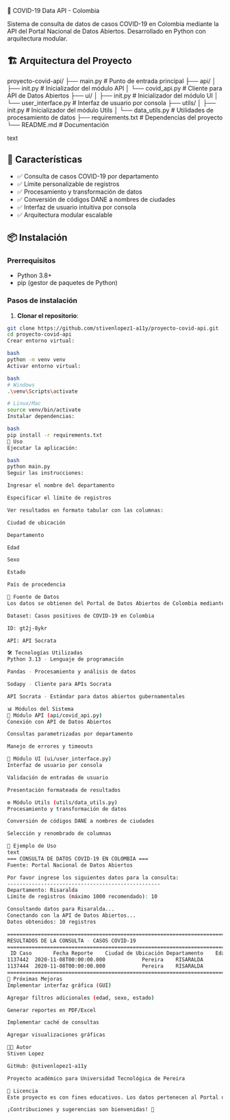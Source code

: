  🦠 COVID-19 Data API - Colombia

Sistema de consulta de datos de casos COVID-19 en Colombia mediante la API del Portal Nacional de Datos Abiertos. Desarrollado en Python con arquitectura modular.

## 🏗️ Arquitectura del Proyecto
proyecto-covid-api/
├── main.py # Punto de entrada principal
├── api/
│ ├── init.py # Inicializador del módulo API
│ └── covid_api.py # Cliente para API de Datos Abiertos
├── ui/
│ ├── init.py # Inicializador del módulo UI
│ └── user_interface.py # Interfaz de usuario por consola
├── utils/
│ ├── init.py # Inicializador del módulo Utils
│ └── data_utils.py # Utilidades de procesamiento de datos
├── requirements.txt # Dependencias del proyecto
└── README.md # Documentación

text

## 🚀 Características

- ✅ Consulta de casos COVID-19 por departamento
- ✅ Límite personalizable de registros
- ✅ Procesamiento y transformación de datos
- ✅ Conversión de códigos DANE a nombres de ciudades
- ✅ Interfaz de usuario intuitiva por consola
- ✅ Arquitectura modular escalable

## 📦 Instalación

### Prerrequisitos
- Python 3.8+
- pip (gestor de paquetes de Python)

### Pasos de instalación

1. **Clonar el repositorio**:
```bash
git clone https://github.com/stivenlopez1-a11y/proyecto-covid-api.git
cd proyecto-covid-api
Crear entorno virtual:

bash
python -m venv venv
Activar entorno virtual:

bash
# Windows
.\venv\Scripts\activate

# Linux/Mac
source venv/bin/activate
Instalar dependencias:

bash
pip install -r requirements.txt
🎯 Uso
Ejecutar la aplicación:

bash
python main.py
Seguir las instrucciones:

Ingresar el nombre del departamento

Especificar el límite de registros

Ver resultados en formato tabular con las columnas:

Ciudad de ubicación

Departamento

Edad

Sexo

Estado

País de procedencia

🔗 Fuente de Datos
Los datos se obtienen del Portal de Datos Abiertos de Colombia mediante el dataset:

Dataset: Casos positivos de COVID-19 en Colombia

ID: gt2j-8ykr

API: API Socrata

🛠️ Tecnologías Utilizadas
Python 3.13 - Lenguaje de programación

Pandas - Procesamiento y análisis de datos

Sodapy - Cliente para APIs Socrata

API Socrata - Estándar para datos abiertos gubernamentales

📊 Módulos del Sistema
🔌 Módulo API (api/covid_api.py)
Conexión con API de Datos Abiertos

Consultas parametrizadas por departamento

Manejo de errores y timeouts

👤 Módulo UI (ui/user_interface.py)
Interfaz de usuario por consola

Validación de entradas de usuario

Presentación formateada de resultados

⚙️ Módulo Utils (utils/data_utils.py)
Procesamiento y transformación de datos

Conversión de códigos DANE a nombres de ciudades

Selección y renombrado de columnas

🎨 Ejemplo de Uso
text
=== CONSULTA DE DATOS COVID-19 EN COLOMBIA ===
Fuente: Portal Nacional de Datos Abiertos

Por favor ingrese los siguientes datos para la consulta:
--------------------------------------------------
Departamento: Risaralda
Límite de registros (máximo 1000 recomendado): 10

Consultando datos para Risaralda...
Conectando con la API de Datos Abiertos...
Datos obtenidos: 10 registros

========================================================================================================================
RESULTADOS DE LA CONSULTA - CASOS COVID-19
========================================================================================================================
 ID Caso       Fecha Reporte    Ciudad de Ubicación Departamento    Edad Sexo Estado   País de Procedencia
1137442  2020-11-08T00:00:00.000            Pereira    RISARALDA       81    M  Leve                 Colombia
1137444  2020-11-08T00:00:00.000            Pereira    RISARALDA       64    F  Leve                 Colombia
========================================================================================================================
📝 Próximas Mejoras
Implementar interfaz gráfica (GUI)

Agregar filtros adicionales (edad, sexo, estado)

Generar reportes en PDF/Excel

Implementar caché de consultas

Agregar visualizaciones gráficas

👨‍💻 Autor
Stiven Lopez

GitHub: @stivenlopez1-a11y

Proyecto académico para Universidad Tecnológica de Pereira

📄 Licencia
Este proyecto es con fines educativos. Los datos pertenecen al Portal de Datos Abiertos de Colombia.

¡Contribuciones y sugerencias son bienvenidas! 🚀